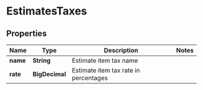 

# EstimatesTaxes


## Properties

Name | Type | Description | Notes
------------ | ------------- | ------------- | -------------
**name** | **String** | Estimate item tax name | 
**rate** | **BigDecimal** | Estimate item tax rate in percentages | 



